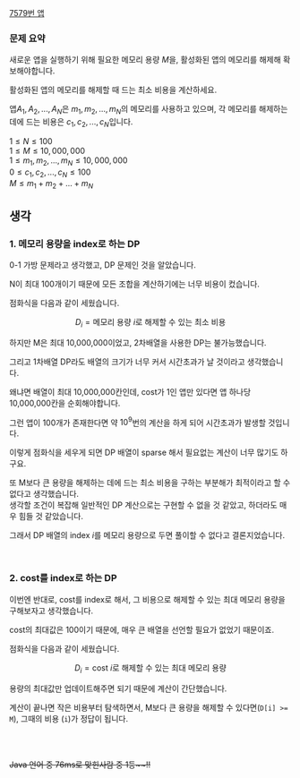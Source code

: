 [7579번 앱](https://www.acmicpc.net/problem/7579)

### 문제 요약

새로운 앱을 실행하기 위해 필요한 메모리 용량 $M$을, 활성화된 앱의 메모리를 해제해 확보해야합니다.

활성화된 앱의 메모리를 해제할 때 드는 최소 비용을 계산하세요.

앱$A_1, A_2, ..., A_N$은 $m_1, m_2, ..., m_N$의 메모리를 사용하고 있으며, 각 메모리를 해제하는 데에 드는
비용은 $c_1, c_2, ..., c_N$입니다.

$1 ≤ N ≤ 100$<br>
$1 ≤ M ≤ 10,000,000$<br>
$1 ≤ m_1, m_2, ..., m_N ≤ 10,000,000$<br>
$0 ≤ c_1, c_2, ..., c_N ≤ 100$<br>
$M ≤ m_1 + m_2 + ... + m_N$

## 생각

### 1. 메모리 용량을 index로 하는 DP

0-1 가방 문제라고 생각했고, DP 문제인 것을 알았습니다.

N이 최대 100개이기 때문에 모든 조합을 계산하기에는 너무 비용이 컸습니다.

점화식을 다음과 같이 세웠습니다.

$$D_{i} = \text{메모리 용량 }i \text{로 해제할 수 있는 최소 비용}$$

하지만 M은 최대 10,000,000이었고, 2차배열을 사용한 DP는 불가능했습니다.

그리고 1차배열 DP라도 배열의 크기가 너무 커서 시간초과가 날 것이라고 생각했습니다.

왜냐면 배열이 최대 10,000,000칸인데, cost가 1인 앱만 있다면 앱 하나당 10,000,000칸을 순회해야합니다.

그런 앱이 100개가 존재한다면 약 $10^9$번의 계산을 하게 되어 시간초과가 발생할 것입니다.

이렇게 점화식을 세우게 되면 DP 배열이 sparse 해서 필요없는 계산이 너무 많기도 하구요.

또 M보다 큰 용량을 해제하는 데에 드는 최소 비용을 구하는 부분해가 최적이라고 할 수 없다고 생각했습니다.<br>
생각할 조건이 복잡해 일반적인 DP 계산으로는 구현할 수 없을 것 같았고, 하더라도 매우 힘들 것 같았습니다.

그래서 DP 배열의 index $i$를 메모리 용량으로 두면 풀이할 수 없다고 결론지었습니다.

<br>

### 2. cost를 index로 하는 DP

이번엔 반대로, cost를 index로 해서, 그 비용으로 해제할 수 있는 최대 메모리 용량을 구해보자고 생각했습니다.

cost의 최대값은 100이기 때문에, 매우 큰 배열을 선언할 필요가 없었기 때문이죠.

점화식을 다음과 같이 세웠습니다.

$$D_{i} = \text{cost }i \text{로 해제할 수 있는 최대 메모리 용량}$$

용량의 최대값만 업데이트해주면 되기 때문에 계산이 간단했습니다.

계산이 끝나면 작은 비용부터 탐색하면서, M보다 큰 용량을 해제할 수 있다면(```D[i] >= M```), 그때의 비용 (```i```)가 정답이 됩니다.

<br><br>

~~Java 언어 중 76ms로 맞힌사람 중 1등\~\~!!~~